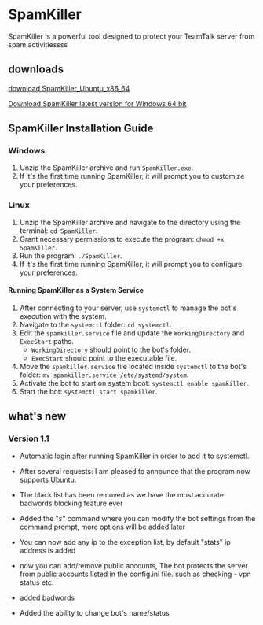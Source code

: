 # SpamKiller
SpamKiller is a powerful tool designed to protect your TeamTalk server from spam activitiessss
## downloads
[download SpamKiller_Ubuntu_x86_64](https://github.com/Muamalaljanahi/SpamKiller/releases/download/1.1/SpamKiller_Ubuntu_x86_64.zip)

[Download SpamKiller latest version for Windows 64 bit](https://github.com/Muamalaljanahi/SpamKiller/releases/download/1.1/SpamKiller_v1.1_win64.zip)
## SpamKiller Installation Guide

### Windows
1. Unzip the SpamKiller archive and run `SpamKiller.exe`.
2. If it's the first time running SpamKiller, it will prompt you to customize your preferences.

### Linux
1. Unzip the SpamKiller archive and navigate to the directory using the terminal: `cd SpamKiller`.
2. Grant necessary permissions to execute the program: `chmod +x SpamKiller`.
3. Run the program: `./SpamKiller`.
4. If it's the first time running SpamKiller, it will prompt you to configure your preferences.

#### Running SpamKiller as a System Service
1. After connecting to your server, use `systemctl` to manage the bot's execution with the system.
2. Navigate to the `systemctl` folder: `cd systemctl`.
3. Edit the `spamkiller.service` file and update the `WorkingDirectory` and `ExecStart` paths.
   - `WorkingDirectory` should point to the bot's folder.
   - `ExecStart` should point to the executable file.
4. Move the `spamkiller.service` file located inside `systemctl` to the bot's folder: `mv spamkiller.service /etc/systemd/system`.
5. Activate the bot to start on system boot: `systemctl enable spamkiller`.
6. Start the bot: `systemctl start spamkiller`.

## what's new
### Version 1.1
- Automatic login after running SpamKiller in order to add it to systemctl.
- After several requests: I am pleased to announce that the program now supports Ubuntu.

- The black list has been removed as we have the most accurate badwords blocking feature ever
- Added the "s" command where you can modify the bot settings from the command prompt, more options will be added later
- You can now add any ip to the exception list, by default "stats" ip address is added
- now you can add/remove public accounts, The bot protects the server from public accounts listed in the config.ini file. such as checking - vpn status etc.
- added badwords
- Added the ability to change bot's name/status
